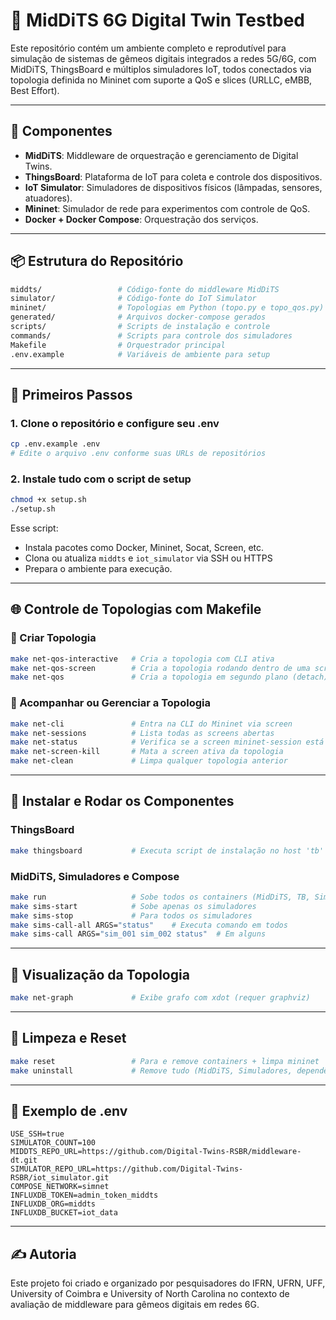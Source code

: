 # 🧪 MidDiTS 6G Digital Twin Testbed

Este repositório contém um ambiente completo e reprodutível para simulação de sistemas de gêmeos digitais integrados a redes 5G/6G, com MidDiTS, ThingsBoard e múltiplos simuladores IoT, todos conectados via topologia definida no Mininet com suporte a QoS e slices (URLLC, eMBB, Best Effort).

---

## 🧩 Componentes

- **MidDiTS**: Middleware de orquestração e gerenciamento de Digital Twins.
- **ThingsBoard**: Plataforma de IoT para coleta e controle dos dispositivos.
- **IoT Simulator**: Simuladores de dispositivos físicos (lâmpadas, sensores, atuadores).
- **Mininet**: Simulador de rede para experimentos com controle de QoS.
- **Docker + Docker Compose**: Orquestração dos serviços.

---

## 📦 Estrutura do Repositório

```bash
middts/                 # Código-fonte do middleware MidDiTS
simulator/              # Código-fonte do IoT Simulator
mininet/                # Topologias em Python (topo.py e topo_qos.py)
generated/              # Arquivos docker-compose gerados
scripts/                # Scripts de instalação e controle
commands/               # Scripts para controle dos simuladores
Makefile                # Orquestrador principal
.env.example            # Variáveis de ambiente para setup
```

---

## 🚀 Primeiros Passos

### 1. Clone o repositório e configure seu .env

```bash
cp .env.example .env
# Edite o arquivo .env conforme suas URLs de repositórios
```

### 2. Instale tudo com o script de setup

```bash
chmod +x setup.sh
./setup.sh
```

Esse script:
- Instala pacotes como Docker, Mininet, Socat, Screen, etc.
- Clona ou atualiza `middts` e `iot_simulator` via SSH ou HTTPS
- Prepara o ambiente para execução.

---

## 🌐 Controle de Topologias com Makefile

### 🧩 Criar Topologia

```bash
make net-qos-interactive   # Cria a topologia com CLI ativa
make net-qos-screen        # Cria a topologia rodando dentro de uma screen
make net-qos               # Cria a topologia em segundo plano (detach)
```

### 🔎 Acompanhar ou Gerenciar a Topologia

```bash
make net-cli               # Entra na CLI do Mininet via screen
make net-sessions          # Lista todas as screens abertas
make net-status            # Verifica se a screen mininet-session está ativa
make net-screen-kill       # Mata a screen ativa da topologia
make net-clean             # Limpa qualquer topologia anterior
```

---

## 🧰 Instalar e Rodar os Componentes

### ThingsBoard

```bash
make thingsboard           # Executa script de instalação no host 'tb'
```

### MidDiTS, Simuladores e Compose

```bash
make run                   # Sobe todos os containers (MidDiTS, TB, Simuladores)
make sims-start            # Sobe apenas os simuladores
make sims-stop             # Para todos os simuladores
make sims-call-all ARGS="status"    # Executa comando em todos
make sims-call ARGS="sim_001 sim_002 status"  # Em alguns
```

---

## 🎯 Visualização da Topologia

```bash
make net-graph             # Exibe grafo com xdot (requer graphviz)
```

---

## 🧹 Limpeza e Reset

```bash
make reset                 # Para e remove containers + limpa mininet
make uninstall             # Remove tudo (MidDiTS, Simuladores, dependências)
```

---

## 🔐 Exemplo de .env

```dotenv
USE_SSH=true
SIMULATOR_COUNT=100
MIDDTS_REPO_URL=https://github.com/Digital-Twins-RSBR/middleware-dt.git
SIMULATOR_REPO_URL=https://github.com/Digital-Twins-RSBR/iot_simulator.git
COMPOSE_NETWORK=simnet
INFLUXDB_TOKEN=admin_token_middts
INFLUXDB_ORG=middts
INFLUXDB_BUCKET=iot_data
```

---

## ✍️ Autoria

Este projeto foi criado e organizado por pesquisadores do IFRN, UFRN, UFF, University of Coimbra e University of North Carolina no contexto de avaliação de middleware para gêmeos digitais em redes 6G.
